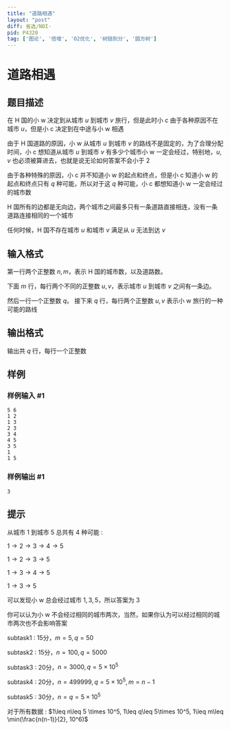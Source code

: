 ```yaml
---
title: "道路相遇"
layout: "post"
diff: 省选/NOI-
pid: P4320
tag: ['图论', '倍增', 'O2优化', '树链剖分', '圆方树']
---
```

# 道路相遇
## 题目描述

在 H 国的小 w 决定到从城市 $u$ 到城市 $v$ 旅行，但是此时小 c 由于各种原因不在城市 $u$，但是小 c 决定到在中途与小 w 相遇

由于 H 国道路的原因，小 w 从城市 $u$ 到城市 $v$ 的路线不是固定的，为了合理分配时间，小 c 想知道从城市 $u$ 到城市 $v$ 有多少个城市小 w 一定会经过，特别地，$u, v$ 也必须被算进去，也就是说无论如何答案不会小于 2

由于各种特殊的原因，小 c 并不知道小 w 的起点和终点，但是小 c 知道小 w 的起点和终点只有 $q$ 种可能，所以对于这 $q$ 种可能，小 c 都想知道小 w 一定会经过的城市数

H 国所有的边都是无向边，两个城市之间最多只有一条道路直接相连，没有一条道路连接相同的一个城市

任何时候，H 国不存在城市 $u$ 和城市 $v$ 满足从 $u$ 无法到达 $v$
## 输入格式

第一行两个正整数 $n,m$，表示 H 国的城市数，以及道路数。

下面 $m$ 行，每行两个不同的正整数 $u, v$，表示城市 $u$ 到城市 $v$ 之间有一条边。

然后一行一个正整数 $q$。
接下来 $q$ 行，每行两个正整数 $u, v$ 表示小 w 旅行的一种可能的路线
## 输出格式

输出共 $q$ 行，每行一个正整数
## 样例

### 样例输入 #1
```
5 6
1 2
1 3
2 3
3 4
4 5
3 5
1
1 5
```
### 样例输出 #1
```
3
```
## 提示

从城市 $1$ 到城市 $5$ 总共有 $4$ 种可能 : 

$1 \to 2 \to 3 \to 4 \to 5$

$1 \to 2 \to 3 \to 5$

$1 \to 3 \to 4 \to 5$

$1 \to 3 \to 5$

可以发现小 w 总会经过城市 $1,3,5$，所以答案为 $3$

你可以认为小 w 不会经过相同的城市两次，当然，如果你认为可以经过相同的城市两次也不会影响答案

subtask1 : 15分，$m = 5, q = 50$

subtask2 : 15分，$n = 100, q = 5000$

subtask3 : 20分，$n = 3000, q = 5\times 10^5$

subtask4 : 20分，$n = 499999, q = 5 \times 10^5, m = n-1$

subtask5 : 30分，$n = q = 5 \times 10^5$

对于所有数据 : $1\leq n\leq 5 \times 10^5, 1\leq q\leq 5\times 10^5, 1\leq m\leq \min(\frac{n(n-1)}{2}, 10^6)$
